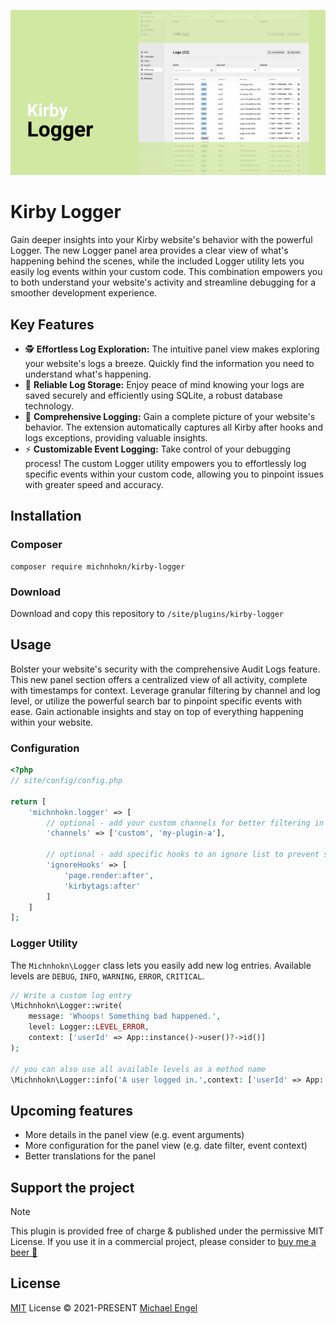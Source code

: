 ![Kirby Logger](./.github/kirby-logger.png)

# Kirby Logger

Gain deeper insights into your Kirby website's behavior with the powerful Logger. The new Logger panel area provides a
clear view of what's happening behind the scenes, while the included Logger utility lets you easily log events within
your custom code. This combination empowers you to both understand your website's activity and streamline debugging for
a smoother development experience.

## Key Features

* 🕵️ **Effortless Log Exploration:** The intuitive panel view makes exploring your website's logs a breeze. Quickly find
  the information you need to understand what's happening.
* 💾 **Reliable Log Storage:** Enjoy peace of mind knowing your logs are saved securely and efficiently using SQLite, a
  robust database technology.
* 🐞 **Comprehensive Logging:** Gain a complete picture of your website's behavior. The extension automatically captures
  all Kirby after hooks and logs exceptions, providing valuable insights.
* ⚡️ **Customizable Event Logging:** Take control of your debugging process! The custom Logger utility empowers you to
  effortlessly log specific events within your custom code, allowing you to pinpoint issues with greater speed and
  accuracy.

## Installation

### Composer

```
composer require michnhokn/kirby-logger
```

### Download

Download and copy this repository to `/site/plugins/kirby-logger`

## Usage

Bolster your website's security with the comprehensive Audit Logs feature. This new panel section offers a centralized
view of all activity, complete with timestamps for context. Leverage granular filtering by channel and log level, or
utilize the powerful search bar to pinpoint specific events with ease. Gain actionable insights and stay on top of
everything happening within your website.

### Configuration

```php
<?php
// site/config/config.php

return [
    'michnhokn.logger' => [
        // optional - add your custom channels for better filtering in the panel
        'channels' => ['custom', 'my-plugin-a'],

        // optional - add specific hooks to an ignore list to prevent spamming in the panel
        'ignoreHooks' => [
            'page.render:after',
            'kirbytags:after'
        ]
    ]
];
```

### Logger Utility

The `Michnhokn\Logger` class lets you easily add new log entries. Available levels
are `DEBUG`, `INFO`, `WARNING`, `ERROR`, `CRITICAL`.

```php
// Write a custom log entry
\Michnhokn\Logger::write(
    message: 'Whoops! Something bad happened.',
    level: Logger::LEVEL_ERROR,
    context: ['userId' => App::instance()->user()?->id()]
);

// you can also use all available levels as a method name
\Michnhokn\Logger::info('A user logged in.',context: ['userId' => App::instance()->user()?->id()]);
```

## Upcoming features

* More details in the panel view (e.g. event arguments)
* More configuration for the panel view (e.g. date filter, event context)
* Better translations for the panel

## Support the project

> [!NOTE]
> This plugin is provided free of charge & published under the permissive MIT License. If you use it in a commercial
> project, please consider to [buy me a beer 🍺](https://buymeacoff.ee/michnhokn)

## License

[MIT](./LICENSE.md) License © 2021-PRESENT [Michael Engel](https://github.com/michnhokn)

